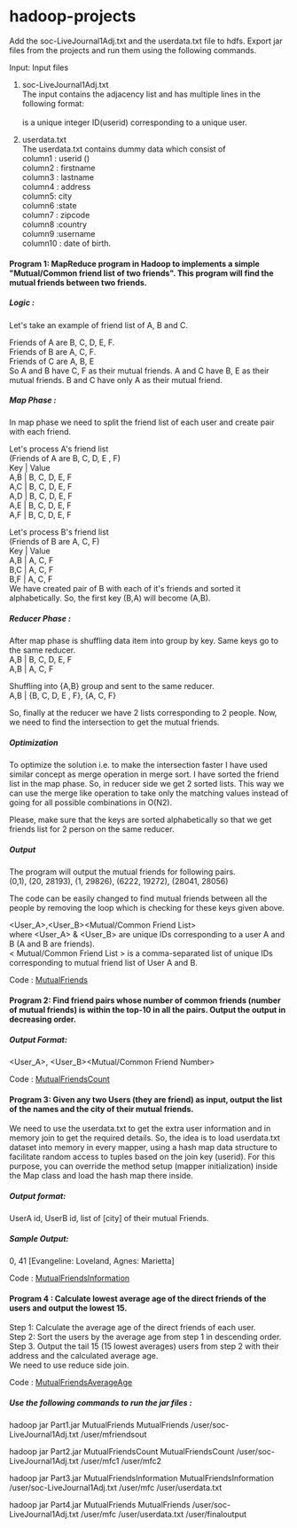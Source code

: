 # hadoop-projects

Add the soc-LiveJournal1Adj.txt and the userdata.txt file to hdfs.
Export jar files from the projects and run them using the following commands.

Input:
Input files
1. soc-LiveJournal1Adj.txt<br/>
The input contains the adjacency list and has multiple lines in the following format:<br/>
<User><TAB><Friends><br/>
<User> is a unique integer ID(userid) corresponding to a unique user.<br/>
 
2. userdata.txt<br/>
The userdata.txt contains dummy data which consist of<br/>
column1 : userid (<User>) <br/>
column2 : firstname<br/>
column3 : lastname<br/>
column4 : address<br/>
column5: city<br/>
column6 :state<br/>
column7 : zipcode<br/>
column8 :country<br/>
column9 :username<br/>
column10 : date of birth.<br/>
  
#### Program 1: MapReduce program in Hadoop to implements a simple "Mutual/Common friend list of two friends". This program will find the mutual friends between two friends.<br/>

##### Logic : <br/>
Let's take an example of friend list of A, B and C. <br/>

Friends of A are B, C, D, E, F. <br/>
Friends of B are A, C, F. <br/>
Friends of C are A, B, E <br/>
So A and B have C, F as their mutual friends. A and C have B, E as their mutual friends. B and C have only A as their mutual friend. <br/>

##### Map Phase :
In map phase we need to split the friend list of each user and create pair with each friend. <br/>

Let's process A's friend list <br/>
(Friends of A are B, C, D, E , F) <br/>
Key | Value <br/>
A,B | B, C, D, E, F <br/>
A,C | B, C, D, E, F <br/> 
A,D | B, C, D, E, F <br/>
A,E | B, C, D, E, F <br/>
A,F | B, C, D, E, F

Let's process B's friend list <br/>
(Friends of B are A, C, F) <br/>
Key | Value <br/>
A,B | A, C, F <br/>
B,C | A, C, F <br/>
B,F | A, C, F <br/>
We have created pair of B with each of it's friends and sorted it alphabetically. So, the first key (B,A) will become (A,B).

##### Reducer Phase : 
After map phase is shuffling data item into group by key. Same keys go to the same reducer. <br/>
A,B | B, C, D, E, F <br/>
A,B | A, C, F <br/>

Shuffling into {A,B} group and sent to the same reducer. <br/>
A,B | {B, C, D, E , F}, {A, C, F} <br/>

So, finally at the reducer we have 2 lists corresponding to 2 people. Now, we need to find the intersection to get the mutual friends. <br/>

##### Optimization 
To optimize the solution i.e. to make the intersection faster I have used similar concept as merge operation in merge sort. 
I have sorted the friend list in the map phase. So, in reducer side we get 2 sorted lists. This way we can use the merge like operation to take only the matching values instead of going for all possible combinations in O(N2).

Please, make sure that the keys are sorted alphabetically so that we get friends list for 2 person on the same reducer.

##### Output 
The program will output the mutual friends for following pairs. <br/>
(0,1), (20, 28193), (1, 29826), (6222, 19272), (28041, 28056)<br/>

The code can be easily changed to find mutual friends between all the people by removing the loop which is checking for these keys given above. 

<User_A>,<User_B><TAB><Mutual/Common Friend List><br/>
where <User_A> & <User_B> are unique IDs corresponding to a user A and B (A and B are friends). <br/>
< Mutual/Common Friend List > is a comma-separated list of unique IDs corresponding to mutual friend list of User A and B.<br/>

Code : [MutualFriends](https://github.com/add1993/hadoop-projects/tree/master/MutualFriends)
 
#### Program 2: Find friend pairs whose number of common friends (number of mutual friends) is within the top-10 in all the pairs. Output the output in decreasing order.

##### Output Format:
<User_A>, <User_B><TAB><Number of Mutual Friends><TAB><Mutual/Common Friend Number><br/>
 
 Code : [MutualFriendsCount](https://github.com/add1993/hadoop-projects/tree/master/MutualFriendsCount)
 
#### Program 3: Given any two Users (they are friend) as input, output the list of the names and the city of their mutual friends.
We need to use the userdata.txt to get the extra user information and in memory join to get the required details. 
So, the idea is to load userdata.txt dataset into memory in every mapper, using a hash map data structure to facilitate random access to tuples based on the join key (userid). For this purpose, you can override the method setup (mapper initialization) inside the Map class and load the hash map there inside.

##### Output format:
UserA id, UserB id, list of [city] of their mutual Friends.<br/>

##### Sample Output:
0, 41 [Evangeline: Loveland, Agnes: Marietta]<br/>

Code : [MutualFriendsInformation](https://github.com/add1993/hadoop-projects/tree/master/MutualFriendsInformation)

#### Program 4 : Calculate lowest average age of the direct friends of the users and output the lowest 15.
Step 1: Calculate the average age of the direct friends of each user.<br/>
Step 2: Sort the users by the average age from step 1 in descending order.<br/>
Step 3. Output the tail 15 (15 lowest averages) users from step 2 with their address and the calculated average age.<br/>
We need to use reduce side join.

Code : [MutualFriendsAverageAge](https://github.com/add1993/hadoop-projects/tree/master/MutualFriendsAverageAge)

##### Use the following commands to run the jar files :

hadoop jar Part1.jar MutualFriends MutualFriends /user/soc-LiveJournal1Adj.txt /user/mfriendsout

hadoop jar Part2.jar MutualFriendsCount MutualFriendsCount /user/soc-LiveJournal1Adj.txt /user/mfc1 /user/mfc2

hadoop jar Part3.jar MutualFriendsInformation MutualFriendsInformation /user/soc-LiveJournal1Adj.txt /user/mfc /user/userdata.txt

hadoop jar Part4.jar MutualFriends MutualFriends /user/soc-LiveJournal1Adj.txt /user/mfc /user/userdata.txt /user/finaloutput
